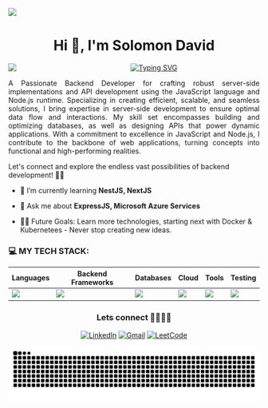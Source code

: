 ![](https://user-images.githubusercontent.com/74038190/213910845-af37a709-8995-40d6-be59-724526e3c3d7.gif)

<h1 align="center">Hi 👋, I'm Solomon David</h1>

<a href="https://github.com/solomonjdavid001"> 
 <img align="left" src="https://user-images.githubusercontent.com/74038190/212284087-bbe7e430-757e-4901-90bf-4cd2ce3e1852.gif" width="80">    
</a>

<p align="center">
 
<a href="https://github.com/solomonjdavid001"> 
 <img src="https://readme-typing-svg.demolab.com?font=Georgia&size=18&duration=3000&pause=100&multiline=true&width=550&height=80&lines=Backend+Developer;MERN|JavaScript|Python" alt="Typing SVG" />
</a>

<p align="justify">A Passionate Backend Developer for crafting robust server-side implementations and API development using the JavaScript language and Node.js runtime. Specializing in creating efficient, scalable, and seamless solutions, I bring expertise in server-side development to ensure optimal data flow and interactions. My skill set encompasses building and optimizing databases, as well as designing APIs that power dynamic applications. With a commitment to excellence in JavaScript and Node.js, I contribute to the backbone of web applications, turning concepts into functional and high-performing realities.</p>

Let's connect and explore the endless vast possibilities of backend development! 🚀✨
</p>

- 🌱 I’m currently learning **NestJS, NextJS**

- 💬 Ask me about **ExpressJS, Microsoft Azure Services**

- 💪🏼 Future Goals: Learn more technologies, starting next with Docker & Kubernetees - Never stop creating new ideas.

### 💻 MY TECH STACK:

| Languages       | Backend Frameworks | Databases | Cloud | Tools | Testing |
| ----------------- | -------------------- | ---------- | -------- | -------- | ------- |
| <img src="https://skillicons.dev/icons?i=javascript,typescript,html,css,python,java" /> | <img src="https://skillicons.dev/icons?i=express,nest,next" />  |  <img src="https://skillicons.dev/icons?i=mongo,postgres,mysql,redis" /> | <img src="https://skillicons.dev/icons?i=azure,aws,vercel,heroku" /> | <img src="https://skillicons.dev/icons?i=vscode,docker,git,linux,postman" /> | <img src="https://skillicons.dev/icons?i=jest,selenium" /> |

<div align="center">
<div><h3>Lets connect 👨🏻‍💻✨ </h3></div>
  
[![LinkedIn](https://img.shields.io/badge/linkedin-%230077B5.svg?style=for-the-badge&logo=linkedin&logoColor=white)](https://www.linkedin.com/in/solomonjdavid001)
[![Gmail](https://img.shields.io/badge/Gmail-D14836?style=for-the-badge&logo=gmail&logoColor=white)](solomonjdavid001@gmail.com)
[![LeetCode](https://img.shields.io/badge/-LeetCode-FFA116?style=for-the-badge&logo=LeetCode&logoColor=black)](https://leetcode.com/Solomon_david01)

<img src="https://raw.githubusercontent.com/solomonjdavid001/solomonjdavid001/output/snake.svg" alt="Snake animation" />

</div>

